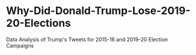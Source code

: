 # Why-Did-Donald-Trump-Lose-2019-20-Elections
Data Analysis of Trump's Tweets for 2015-16 and 2019-20 Election Campaigns

